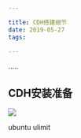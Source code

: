 ```yaml
---

title: CDH搭建细节
date: 2019-05-27
tags: 

---
```

.....
<!--more-->

## CDH安装准备

![](http://img.wqkenqing.ren/Ibp691.png)


ubuntu ulimit
